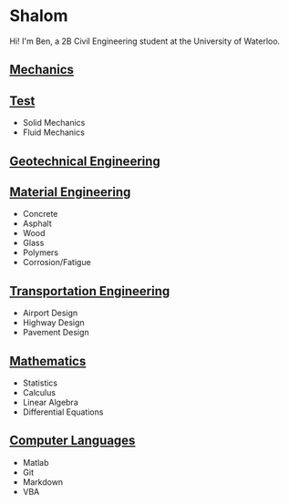 # Shalom

Hi! I'm Ben, a 2B Civil Engineering student at the University of Waterloo.

## [Mechanics](mechanics/mechanicstitle.md)

## [Test](textbooks.md)

- Solid Mechanics
- Fluid Mechanics

## [Geotechnical Engineering](geo/geotitle.md)

## [Material Engineering](materials/materialstitle.md)

- Concrete
- Asphalt
- Wood
- Glass
- Polymers
- Corrosion/Fatigue

## [Transportation Engineering](transpo/transpotitle.md)

- Airport Design
- Highway Design
- Pavement Design

## [Mathematics](math/mathtitle.md)

- Statistics
- Calculus
- Linear Algebra
- Differential Equations

## [Computer Languages](computer/computertitle.md)

- Matlab
- Git
- Markdown
- VBA
